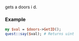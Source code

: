 gets a doors i d.
### Example

```perl
my $val = $doors->GetID();
quest::say($val); # Returns uint
```